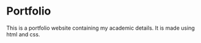 # Portfolio
This is a portfolio website containing my academic details. It is made using html and css.
